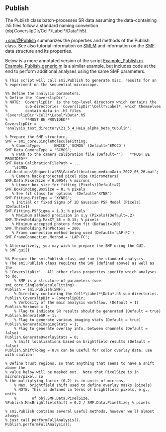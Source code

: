 ## Publish

The Publish class batch-processes SR data assuming the data-containing
.h5 files follow a standard naming convention
(obj.CoverslipDir/Cell\*/Label\*/Data\*.h5).

[+smi/@Publish](../../MATLAB/+smi/@Publish/README.md) summarizes the
properties and methods of the Publish class.  See also tutorial
information on [SMLM](SMLM.md) and information on the
[SMF](DataStructures/SMF.md) data structure and its properties.

Below is a more annotated version of the script
[Example_Publish.m](../MATLAB/examples/Example_Publish.m).
[Example_Publish_generic.m](../MATLAB/examples/Example_Publish_generic.m)
is a similar example, but includes code at the end to perform additional
analyses using the same SMF parameters.

```
% This script will call smi.Publish to generate misc. results for an
% experiment on the sequential microscope.

%% Define the analysis parameters.
% Define the 'CoverslipDir'.
% NOTE: 'CoverslipDir' is the top-level directory which contains the
%        sub-directories 'CoverslipDir'\Cell*\Label*, which themselves
%        contain data in .h5 files 'CoverslipDir'\Cell*\Label*\Data*.h5
%        **MUST BE PROVIDED**
CoverslipDir = 'analysis_test_directory\21_5_4_HeLa_alpha_beta_tubulin';

% Prepare the SMF structure.
SMF = smi_core.SingleMoleculeFitting;
   % CameraType:     'EMCCD','SCMOS' (Default='EMCCD')
SMF.Data.CameraType = 'SCMOS';
   % Path to the camera calibration file (Default='')   **MUST BE PROVIDED**
SMF.Data.CalibrationFilePath = ...
   '\sCMOS Calibrations\SequentialSR\GainCalibration_medianGain_2022_05_26.mat';
   % Camera back-projected pixel size (micrometers)
SMF.Data.PixelSize = 0.0954; % microns
   % Linear box size for fitting (Pixels)(Default=7)
SMF.BoxFinding.BoxSize = 8; % pixels
   % See fit class for options  (Default='XYNB')
SMF.Fitting.FitType = 'XYNBS';
   % Initial or fixed Sigma of 2D Gaussian PSF Model (Pixels) (Default=1)
SMF.Fitting.PSFSigma = 1.3; % pixels
   % Maximum allowed precision in x,y (Pixels)(Default=.2)
SMF.Thresholding.MaxXY_SE = 0.15; % pixels
   % Minimum accepted photons from fit (Default=100)
SMF.Thresholding.MinPhotons = 200;
   % Frame connection method being used (Default='LAP-FC')
SMF.FrameConnection.Method = 'LAP-FC';

% Alternatively, you may wish to prepare the SMF using the GUI.
% SMF.gui()

%% Prepare the smi.Publish class and run the standard analysis.
% The smi.Publish class requires the SMF (defined above) as well as the
% 'CoverslipDir'.  All other class properties specify which analyses to do.
    % SMF is a structure of parameters (see smi_core.SingleMoleculeFitting)
Publish = smi.Publish(SMF);
    % Directory containing the Cell*\Label*\Data*.h5 sub-directories.
Publish.CoverslipDir = CoverslipDir;
    % Verbosity of the main analysis workflow. (Default = 1)
Publish.Verbose = 1;
    % Flag to indicate SR results should be generated (Default = true)
Publish.GenerateSR = 1;
    % Flag to generate various imaging stats (Default = true)
Publish.GenerateImagingStats = 1;
    % Flag to generate overlay info. between channels (Default = false)
Publish.GenerateOverlayStats = 0;
    % Shift localizations based on brightfield results (Default = false)
Publish.ShiftToReg = 0;% can be useful for color overlay data, use with caution!

% Define trust regions, so that anything that seems to have a shift above the
% value below will be masked out.  Note that PixelSize is in microns/pixel, so
% the multiplying factor (0.2) is in units of microns.
    % Max. brightfield shift used to define overlay masks (pixels)
    % NOTE: This is defined in terms of brightfield pixels, e.g., units
    %       of obj.SMF.Data.PixelSize.
%Publish.MaxBrightfieldShift = 0.2 / SMF.Data.PixelSize; % pixels

% smi.Publish contains several useful methods, however we'll almost always
% just call performFullAnalysis().
Publish.performFullAnalysis();
```
